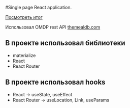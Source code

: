 #Single page React application.

[Посмотреть итог](https://denis-pankov.github.io/react-meal/)

Использовал OMDP rest API [themealdb.com](https://www.themealdb.com/api.php)

## В проекте использовал библиотеки

* materialize
* React
* React Router

##  В проекте использовал hooks

* React -> useState, useEffect
* React Router -> useLocation, Link, useParams
